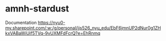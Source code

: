 # amnh-stardust

Documentation
https://nyu0-my.sharepoint.com/:w:/g/personal/jjs526_nyu_edu/EbF6jmnUP2dNur0g1ZHkxVABaWiUif5TVq-9vUXMFdFcrQ?e=EhRnmq


